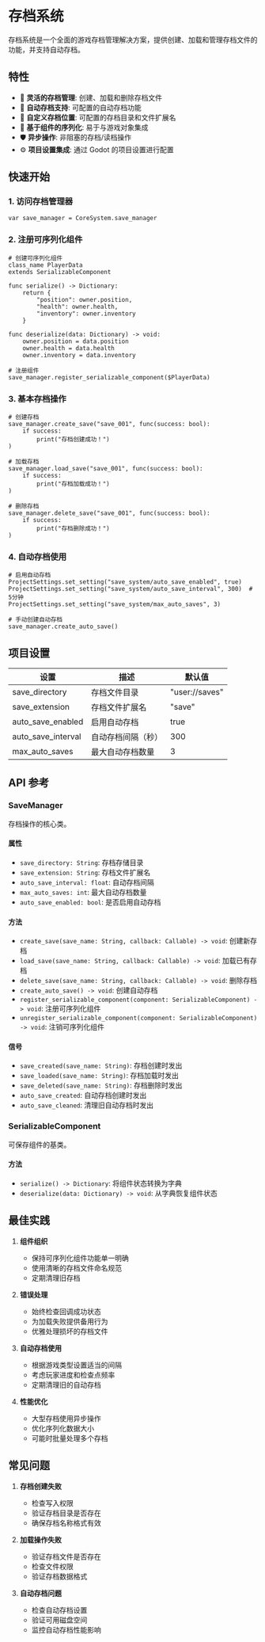 # 存档系统

存档系统是一个全面的游戏存档管理解决方案，提供创建、加载和管理存档文件的功能，并支持自动存档。

## 特性

- 💾 **灵活的存档管理**: 创建、加载和删除存档文件
- 🔄 **自动存档支持**: 可配置的自动存档功能
- 📁 **自定义存档位置**: 可配置的存档目录和文件扩展名
- 🔌 **基于组件的序列化**: 易于与游戏对象集成
- 🛡️ **异步操作**: 非阻塞的存档/读档操作
- ⚙️ **项目设置集成**: 通过 Godot 的项目设置进行配置

## 快速开始

### 1. 访问存档管理器

```gdscript
var save_manager = CoreSystem.save_manager
```

### 2. 注册可序列化组件

```gdscript
# 创建可序列化组件
class_name PlayerData
extends SerializableComponent

func serialize() -> Dictionary:
    return {
        "position": owner.position,
        "health": owner.health,
        "inventory": owner.inventory
    }

func deserialize(data: Dictionary) -> void:
    owner.position = data.position
    owner.health = data.health
    owner.inventory = data.inventory

# 注册组件
save_manager.register_serializable_component($PlayerData)
```

### 3. 基本存档操作

```gdscript
# 创建存档
save_manager.create_save("save_001", func(success: bool):
    if success:
        print("存档创建成功！")
)

# 加载存档
save_manager.load_save("save_001", func(success: bool):
    if success:
        print("存档加载成功！")
)

# 删除存档
save_manager.delete_save("save_001", func(success: bool):
    if success:
        print("存档删除成功！")
)
```

### 4. 自动存档使用

```gdscript
# 启用自动存档
ProjectSettings.set_setting("save_system/auto_save_enabled", true)
ProjectSettings.set_setting("save_system/auto_save_interval", 300)  # 5分钟
ProjectSettings.set_setting("save_system/max_auto_saves", 3)

# 手动创建自动存档
save_manager.create_auto_save()
```

## 项目设置

| 设置 | 描述 | 默认值 |
|---------|-------------|---------|
| save_directory | 存档文件目录 | "user://saves" |
| save_extension | 存档文件扩展名 | "save" |
| auto_save_enabled | 启用自动存档 | true |
| auto_save_interval | 自动存档间隔（秒） | 300 |
| max_auto_saves | 最大自动存档数量 | 3 |

## API 参考

### SaveManager

存档操作的核心类。

#### 属性
- `save_directory: String`: 存档存储目录
- `save_extension: String`: 存档文件扩展名
- `auto_save_interval: float`: 自动存档间隔
- `max_auto_saves: int`: 最大自动存档数量
- `auto_save_enabled: bool`: 是否启用自动存档

#### 方法
- `create_save(save_name: String, callback: Callable) -> void`: 创建新存档
- `load_save(save_name: String, callback: Callable) -> void`: 加载已有存档
- `delete_save(save_name: String, callback: Callable) -> void`: 删除存档
- `create_auto_save() -> void`: 创建自动存档
- `register_serializable_component(component: SerializableComponent) -> void`: 注册可序列化组件
- `unregister_serializable_component(component: SerializableComponent) -> void`: 注销可序列化组件

#### 信号
- `save_created(save_name: String)`: 存档创建时发出
- `save_loaded(save_name: String)`: 存档加载时发出
- `save_deleted(save_name: String)`: 存档删除时发出
- `auto_save_created`: 自动存档创建时发出
- `auto_save_cleaned`: 清理旧自动存档时发出

### SerializableComponent

可保存组件的基类。

#### 方法
- `serialize() -> Dictionary`: 将组件状态转换为字典
- `deserialize(data: Dictionary) -> void`: 从字典恢复组件状态

## 最佳实践

1. **组件组织**
   - 保持可序列化组件功能单一明确
   - 使用清晰的存档文件命名规范
   - 定期清理旧存档

2. **错误处理**
   - 始终检查回调成功状态
   - 为加载失败提供备用行为
   - 优雅处理损坏的存档文件

3. **自动存档使用**
   - 根据游戏类型设置适当的间隔
   - 考虑玩家进度和检查点频率
   - 定期清理旧的自动存档

4. **性能优化**
   - 大型存档使用异步操作
   - 优化序列化数据大小
   - 可能时批量处理多个存档

## 常见问题

1. **存档创建失败**
   - 检查写入权限
   - 验证存档目录是否存在
   - 确保存档名称格式有效

2. **加载操作失败**
   - 验证存档文件是否存在
   - 检查文件权限
   - 验证存档数据格式

3. **自动存档问题**
   - 检查自动存档设置
   - 验证可用磁盘空间
   - 监控自动存档性能影响
